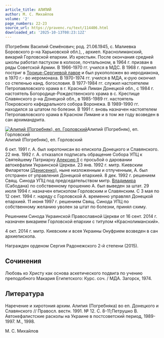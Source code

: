 ```yaml
---
article_title: АЛИПИЙ
author: М. С. Михайлов
volume: '2'
page_numbers: 22-23
source_url: https://pravenc.ru/text/114406.html
downloaded_at: '2025-10-13T08:23:12Z'
---
```


(Погребняк Василий Семёнович; род. 21.06.1945, с. Малиевка Боровского р-на Харьковской обл.), , архиеп. Краснолиманский, викарий Горловской епархии. Из крестьян. После окончания средней школы работал пастухом в колхозе, почтальоном, в 1964 г. призван в ряды Советской Армии. В 1966-1970 гг. учился в МДС. В 1968 г. принял постриг в [Троице-Сергиевой лавре](<https://pravenc.ru/text/Троице-Сергиева лавра.html>) и был рукоположен во иеродиакона, в 1970 г.- во иеромонаха. В 1970-1974 гг. учился в МДА, к-рую окончил со степенью канд. богословия. В 1977-1984 гг. служил настоятелем Петропавловского храма в г. Красный Лиман Донецкой обл., с 1984 г. настоятель Богородице-Рождественского храма в с. Крестище Славянского р-на Донецкой обл., в 1985-1989 гг. настоятель Покровского кафедрального собора Воронежа. В 1989-1990 гг. находился за штатом по болезни. В 1991 г. вновь назначен настоятелем Петропавловского храма в Красном Лимане и в том же году возведен в сан архимандрита.

[![Алипий (Погребняк), еп. Горловский](https://pravenc.ru/data/128/448/1234/i200.jpg "Кликните для увеличения картинки")](https://pravenc.ru/data/128/448/1234/i400.jpg)Алипий (Погребняк), еп. Горловский  
Алипий (Погребняк), еп. Горловский

6 окт. 1991 г. А. был хиротонисан во епископа Донецкого и Славянского. 22 янв. 1992 г. А. отказался подписать обращение Собора УПЦ к Святейшему Патриарху [Алексию II](<https://pravenc.ru/text/Алексий II.html>) с просьбой о даровании автокефалии Украинской Церкви. 23 янв. 1992 г. митр. Киевским Филаретом [(Денисенко)](https://pravenc.ru/text/(Денисенко).html), ныне низложенным и отлученным, А. был отстранен от управления Донецкой епархией. 8 дек. 1992 г. решением Свящ. Синода УПЦ под председательством митр. [Владимира](https://pravenc.ru/text/Владимир.html) (Сабодана) по собственному прошению А. был выведен за штат. 29 июля 1994 г. назначен епископом Горловским и Славянским. С 3 мая по 12 сент. 1994 г. наряду с Горловской А. временно управлял Донецкой епархией. 11 июня 1997 г. решением Свящ. Синода УПЦ по собственному желанию уволен за штат по болезни, принял схиму.

Решением Синода Украинской Православной Церкви от 16 сент. 2014 г. назначен викарием Горловской епархии с титулом «Краснолиманский».

4 окт. 2014 г. митр. Киевским и всея Украины Онуфрием возведен в сан архиепископа.

Награжден орденом Сергия Радонежского 2-й степени (2015).

## Сочинения

Любовь ко Христу как основа аскетического подвига по учению преподобного Макария Египетского: Курс. соч. / МДА. Загорск, 1974.

## Литература

Наречение и хиротония архим. Алипия (Погребняка) во еп. Донецкого и Славянского // Правосл. вестн. 1991. № 12. С. 8-11;Петрушко В. Автокефалистские расколы на Украине в постсоветский период, 1989-1997. М., 1998.

М. С. Михайлов
